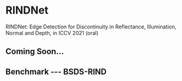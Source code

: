 # RINDNet
RINDNet: Edge Detection for Discontinuity in Reflectance, Illumination, Normal and Depth, in ICCV 2021 (oral)

## Coming Soon...


## Benchmark --- BSDS-RIND

